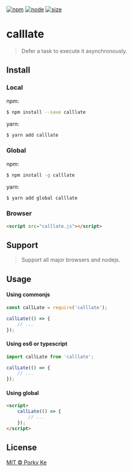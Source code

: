 [![npm][npm]][npm-url]
[![node][node]][node-url]
[![size][size]][size-url]

# calllate

> Defer a task to execute it asynchronously.


## Install


### Local

npm:

```sh
$ npm install --save calllate
```

yarn:

```sh
$ yarn add calllate
```

### Global

npm:

```sh
$ npm install -g calllate
```

yarn:

```sh
$ yarn add global calllate
```


### Browser

```html
<script src="calllate.js"></script>
```

## Support
> Support all major browsers and nodejs.

## Usage

#### Using commonjs

```js
const callLate = require('calllate');

callLate(() => {
    // ...
});
```

#### Using es6 or typescript

```js
import callLate from 'calllate';

callLate(() => {
    // ...
});
```

#### Using global

```html
<script>
    callLate(() => {
        // ...
    });
</script>
```

## License

[MIT © Porky Ke](./LICENSE)

[npm]: https://img.shields.io/npm/v/calllate.svg
[npm-url]: https://npmjs.com/package/calllate
[node]: https://img.shields.io/node/v/calllate.svg
[node-url]: https://nodejs.org
[size]: https://packagephobia.now.sh/badge?p=calllate
[size-url]: https://packagephobia.now.sh/result?p=calllate
